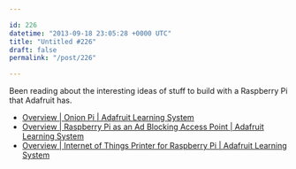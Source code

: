 ```yaml
---

id: 226
datetime: "2013-09-18 23:05:28 +0000 UTC"
title: "Untitled #226"
draft: false
permalink: "/post/226"

---
```


Been reading about the interesting ideas of stuff to build with a Raspberry Pi that Adafruit has.  

 
 * [Overview | Onion Pi | Adafruit Learning System](http://learn.adafruit.com/onion-pi?view=all)
 * [Overview | Raspberry Pi as an Ad Blocking Access Point | Adafruit Learning System](http://learn.adafruit.com/raspberry-pi-as-an-ad-blocking-access-point/overview)
 * [Overview | Internet of Things Printer for Raspberry Pi | Adafruit Learning System](http://learn.adafruit.com/pi-thermal-printer?view=all)


